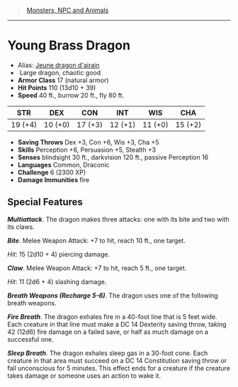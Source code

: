﻿> [Monsters, NPC and Animals](srd_monsters.md)

---

# Young Brass Dragon

- Alias: [Jeune dragon d'airain](hd_monsters_jeune_dragon_dairain.md)
-  Large dragon, chaotic good
- **Armor Class** 17 (natural armor)
- **Hit Points** 110 (13d10 + 39)
- **Speed** 40 ft., burrow 20 ft., fly 80 ft.

|STR|DEX|CON|INT|WIS|CHA|
|---|---|---|---|---|---|
|19 (+4)|10 (+0)|17 (+3)|12 (+1)|11 (+0)|15 (+2)|

- **Saving Throws** Dex +3, Con +6, Wis +3, Cha +5
- **Skills** Perception +6, Persuasion +5, Stealth +3
- **Senses** blindsight 30 ft., darkvision 120 ft., passive Perception 16
- **Languages** Common, Draconic
- **Challenge** 6 (2300 XP)
- **Damage Immunities** fire

## Special Features

**_Multiattack_**. The dragon makes three attacks: one with its bite and two with its claws.

**_Bite_**. Melee Weapon Attack: +7 to hit, reach 10 ft., one target.

_Hit_: 15 (2d10 + 4) piercing damage.

**_Claw_**. Melee Weapon Attack: +7 to hit, reach 5 ft., one target.

_Hit_: 11 (2d6 + 4) slashing damage.

**_Breath Weapons (Recharge 5-6)_**. The dragon uses one of the following breath weapons.

**_Fire Breath_**. The dragon exhales fire in a 40-foot line that is 5 feet wide. Each creature in that line must make a DC 14 Dexterity saving throw, taking 42 (12d6) fire damage on a failed save, or half as much damage on a successful one.

**_Sleep Breath_**. The dragon exhales sleep gas in a 30-foot cone. Each creature in that area must succeed on a DC 14 Constitution saving throw or fall unconscious for 5 minutes. This effect ends for a creature if the creature takes damage or someone uses an action to wake it.


